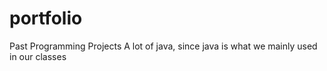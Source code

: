 # portfolio
Past Programming Projects
A lot of java, since java is what we mainly used in our classes
